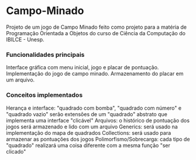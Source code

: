 # Campo-Minado
Projeto de um jogo de Campo Minado feito como projeto para a matéria de Programação Orientada a Objetos do curso de Ciência da Computação do IBILCE - Unesp.

### Funcionalidades principais
Interface gráfica com menu inicial, jogo e placar de pontuação. Implementação do jogo de campo minado. Armazenamento do placar em um arquivo.

### Conceitos implementados
Herança e interface: "quadrado com bomba", "quadrado com número" e "quadrado vazio" serão extensões de um "quadrado" abstrato que implementa uma interface "clicável"
Arquivos: o histórico de pontuação dos jogos será armazenado e lido com um arquivo
Generics: será usado na implementação do mapa de quadrados
Collections: será usado para armazenar as pontuações dos jogos
Polimorfismo/Sobrecarga: cada tipo de "quadrado" realizará uma coisa diferente com a mesma função "ser clicado"
